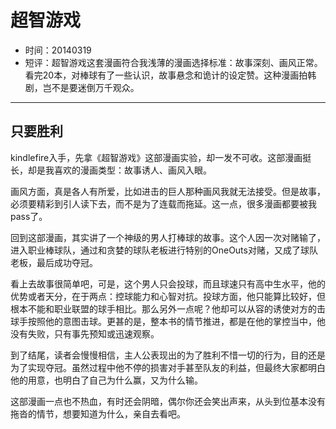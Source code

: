 # 超智游戏

- 时间：20140319
- 短评：超智游戏这套漫画符合我浅薄的漫画选择标准：故事深刻、画风正常。看完20本，对棒球有了一些认识，故事悬念和诡计的设定赞。这种漫画拍韩剧，岂不是要迷倒万千观众。

---

## 只要胜利

kindlefire入手，先拿《超智游戏》这部漫画实验，却一发不可收。这部漫画挺长，却是我喜欢的漫画类型：故事诱人、画风入眼。

画风方面，真是各人有所爱，比如进击的巨人那种画风我就无法接受。但是故事，必须要精彩到引人读下去，而不是为了连载而拖延。这一点，很多漫画都要被我pass了。

回到这部漫画，其实讲了一个神级的男人打棒球的故事。这个人因一次对赌输了，进入职业棒球队，通过和贪婪的球队老板进行特别的OneOuts对赌，又成了球队老板，最后成功夺冠。

看上去故事很简单吧，可是，这个男人只会投球，而且球速只有高中生水平，他的优势或者天分，在于两点：控球能力和心智对抗。投球方面，他只能算比较好，但根本不能和职业联盟的球手相比。那么另外一点呢？他却可以从容的诱使对方的击球手按照他的意图击球。更甚的是，整本书的情节推进，都是在他的掌控当中，他没有失败，只有事先预知或迅速观察。

到了结尾，读者会慢慢相信，主人公表现出的为了胜利不惜一切的行为，目的还是为了实现夺冠。虽然过程中他不停的损害对手甚至队友的利益，但最终大家都明白他的用意，也明白了自己为什么赢，又为什么输。

这部漫画一点也不热血，有时还会阴暗，偶尔你还会笑出声来，从头到位基本没有拖沓的情节，想要知道为什么，亲自去看吧。